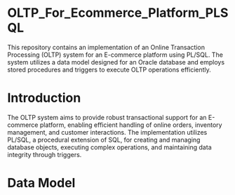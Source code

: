 # OLTP_For_Ecommerce_Platform_PLSQL

This repository contains an implementation of an Online Transaction Processing (OLTP) system for an E-commerce platform using PL/SQL. The system utilizes a data model designed for an Oracle database and employs stored procedures and triggers to execute OLTP operations efficiently.

# Introduction
The OLTP system aims to provide robust transactional support for an E-commerce platform, enabling efficient handling of online orders, inventory management, and customer interactions. The implementation utilizes PL/SQL, a procedural extension of SQL, for creating and managing database objects, executing complex operations, and maintaining data integrity through triggers.

# Data Model
